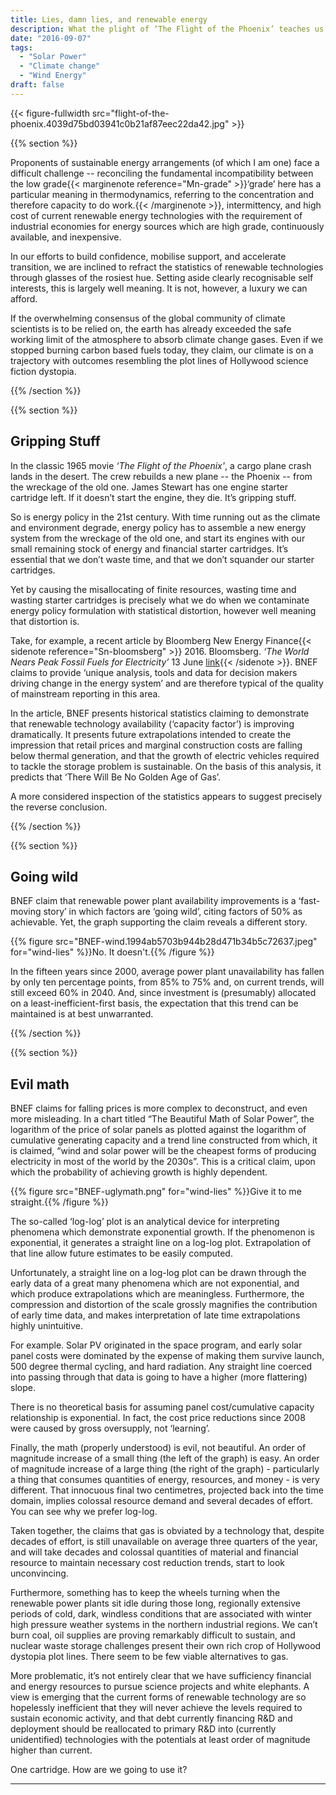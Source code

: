 ```yaml
---
title: Lies, damn lies, and renewable energy
description: What the plight of ‘The Flight of the Phoenix’ teaches us about the claims for renewable technologies.
date: "2016-09-07"
tags:
  - "Solar Power"
  - "Climate change"
  - "Wind Energy"
draft: false
---
```


{{< figure-fullwidth src="flight-of-the-phoenix.4039d75bd03941c0b21af87eec22da42.jpg" >}}



{{% section %}}

Proponents of sustainable energy arrangements (of which I am one) face a difficult challenge -- reconciling the  fundamental incompatibility between the low grade{{< marginenote reference="Mn-grade" >}}‘grade’ here has a particular meaning in thermodynamics, referring to the concentration and therefore capacity to do work.{{< /marginenote >}}, intermittency, and high cost of current renewable energy technologies with the requirement of industrial economies for energy sources which are high grade, continuously available, and inexpensive.

In our efforts to build confidence, mobilise support, and accelerate transition, we are inclined to refract the statistics of renewable technologies through glasses of the rosiest hue. Setting aside clearly recognisable self interests, this is largely well meaning. It is not, however, a luxury we can afford.

If the overwhelming consensus of the global community of climate scientists is to be relied on, the earth has already exceeded the safe working limit of the atmosphere to absorb climate change gases. Even if we stopped burning carbon based fuels today, they claim, our climate is on a trajectory with outcomes resembling the plot lines of Hollywood science fiction dystopia.

{{% /section %}}

{{% section %}}

## Gripping Stuff

In the classic 1965 movie _‘The Flight of the Phoenix'_, a cargo plane crash lands in the desert. The crew rebuilds a new plane -- the Phoenix -- from the wreckage of the old one. James Stewart has one engine starter cartridge left. If it doesn’t start the engine, they die. It’s gripping stuff.

So is energy policy in the 21st century. With time running out as the climate and environment degrade, energy policy has to assemble a new energy system from the wreckage of the old one, and start its engines with our small remaining stock of energy and financial starter cartridges.  It’s essential that we don’t waste time, and that we don’t squander our starter cartridges.

Yet by causing the misallocating of finite resources, wasting time and wasting starter cartridges is precisely what we do when we contaminate energy policy formulation with statistical distortion, however well meaning that distortion is.

Take, for example, a recent article by Bloomberg New Energy Finance{{< sidenote reference="Sn-bloomsberg" >}} 2016. Bloomsberg. <I>‘The World Nears Peak Fossil Fuels for Electricity’</I> 13 June <a href="https://www.bloomberg.com/news/articles/2016-06-13/we-ve-almost-reached-peak-fossil-fuels-for-electricity">link</a>{{< /sidenote >}}. BNEF claims to provide ‘unique analysis, tools and data for decision makers driving change in the energy system’ and are therefore typical of the quality of mainstream reporting in this area.

In the article, BNEF presents historical statistics claiming to demonstrate that renewable technology availability (‘capacity factor’) is improving dramatically. It presents future extrapolations intended to create the impression that retail prices and marginal construction costs are falling below thermal generation, and that the growth of electric vehicles required to tackle the storage problem is sustainable. On the basis of this analysis, it predicts that ‘There Will Be No Golden Age of Gas’.

A more considered inspection of the statistics appears to suggest precisely the reverse conclusion.

{{% /section %}}

{{% section %}}

## Going wild

BNEF claim that renewable power plant availability improvements is a ‘fast-moving story’ in which factors are ‘going wild’, citing factors of 50% as achievable. Yet, the graph supporting the claim reveals a different story.


{{% figure src="BNEF-wind.1994ab5703b944b28d471b34b5c72637.jpeg" for="wind-lies" %}}No. It doesn't.{{% /figure %}}


In the fifteen years since 2000, average power plant unavailability has fallen by only ten percentage points, from 85% to 75% and, on current trends, will still exceed 60% in 2040. And, since investment is (presumably) allocated on a least-inefficient-first basis, the expectation that this trend can be maintained is at best unwarranted.  

{{% /section %}}

{{% section %}}

## Evil math

BNEF claims for falling prices is more complex to deconstruct, and even more misleading. In a chart titled “The Beautiful Math of Solar Power”, the logarithm of the price of solar panels as plotted against the logarithm of cumulative generating capacity and a trend line constructed from which, it is claimed, “wind and solar power will be the cheapest forms of producing electricity in most of the world by the 2030s”. This is a critical claim, upon which the probability of achieving growth is highly dependent.

{{% figure src="BNEF-uglymath.png" for="wind-lies" %}}Give it to me straight.{{% /figure %}}



The so-called ‘log-log’ plot is an analytical device for interpreting phenomena which demonstrate exponential growth. If the phenomenon is exponential, it generates a straight line on a log-log plot. Extrapolation of that line allow future estimates to be easily computed.

Unfortunately, a straight line on a log-log plot can be drawn through the early data of a great many phenomena which are not exponential, and which produce extrapolations which are meaningless. Furthermore, the compression and distortion of the scale grossly magnifies the contribution of early time data, and makes interpretation of late time extrapolations highly unintuitive.

For example. Solar PV originated in the space program, and early solar panel costs were dominated by the expense of making them survive launch, 500 degree thermal cycling, and hard radiation. Any straight line coerced into passing through that data is going to have a higher (more flattering) slope.

There is no theoretical basis for assuming panel cost/cumulative capacity relationship is exponential. In fact, the cost price reductions since 2008 were caused by gross oversupply, not ‘learning’.

Finally, the math (properly understood) is evil, not beautiful.  An order of magnitude increase of a small thing (the left of the graph) is easy. An order of magnitude increase of a large thing (the right of the graph) - particularly a thing that consumes quantities of energy, resources, and money - is very different. That innocuous final two centimetres, projected back into the time domain, implies colossal resource demand and several decades of effort. You can see why we prefer log-log.

Taken together, the claims that gas is obviated by a technology that, despite decades of effort, is still unavailable on average three quarters of the year, and will take decades and colossal quantities of material and financial resource to maintain necessary cost reduction trends, start to look unconvincing.

Furthermore, something has to keep the wheels turning when the renewable power plants sit idle during those long, regionally extensive periods of cold, dark, windless conditions that are associated with winter high pressure weather systems in the northern industrial regions. We can’t burn coal, oil supplies are proving remarkably difficult to sustain, and nuclear waste storage challenges present their own rich crop of Hollywood dystopia plot lines. There seem to be few viable alternatives to gas.

More problematic, it’s not entirely clear that we have sufficiency financial and energy resources to pursue science projects and white elephants. A view is emerging that the current forms of renewable technology are so hopelessly inefficient that they will never achieve the levels required to sustain economic activity, and that debt currently financing R&D and deployment should be reallocated to primary R&D into (currently unidentified) technologies with the potentials at least order of magnitude higher than current.

One cartridge. How are we going to use it?

<hr/>
